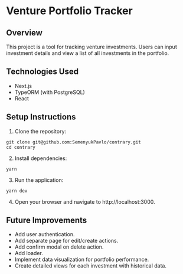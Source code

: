 # Venture Portfolio Tracker

## Overview

This project is a tool for tracking venture investments. Users can input investment details and view a list of all investments in the portfolio.

## Technologies Used

- Next.js
- TypeORM (with PostgreSQL)
- React

## Setup Instructions

1. Clone the repository:
```
git clone git@github.com:SemenyukPavlo/contrary.git
cd contrary
```

2. Install dependencies:
```
yarn
```

3. Run the application:
```
yarn dev
```

4. Open your browser and navigate to http://localhost:3000.

## Future Improvements

- Add user authentication.
- Add separate page for edit/create actions.
- Add confirm modal on delete action.
- Add loader.
- Implement data visualization for portfolio performance.
- Create detailed views for each investment with historical data.